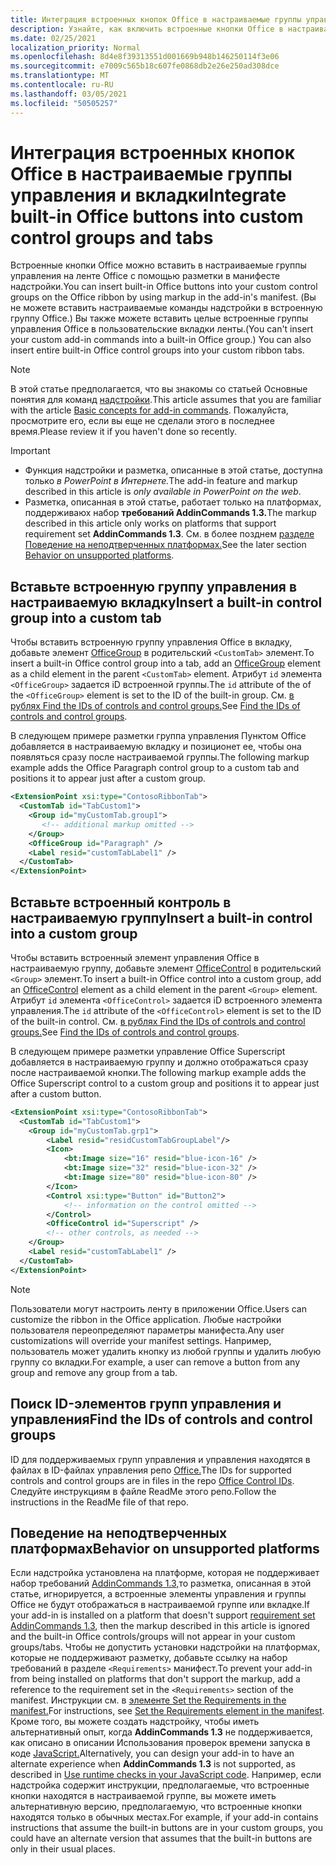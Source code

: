 ```yaml
---
title: Интеграция встроенных кнопок Office в настраиваемые группы управления и вкладки
description: Узнайте, как включить встроенные кнопки Office в настраиваемые группы команд и вкладки на ленте Office.
ms.date: 02/25/2021
localization_priority: Normal
ms.openlocfilehash: 8d4e8f39313551d001669b948b146250114f3e06
ms.sourcegitcommit: e7009c565b18c607fe0868db2e26e250ad308dce
ms.translationtype: MT
ms.contentlocale: ru-RU
ms.lasthandoff: 03/05/2021
ms.locfileid: "50505257"
---
```

# <a name="integrate-built-in-office-buttons-into-custom-control-groups-and-tabs"></a><span data-ttu-id="f38fd-103">Интеграция встроенных кнопок Office в настраиваемые группы управления и вкладки</span><span class="sxs-lookup"><span data-stu-id="f38fd-103">Integrate built-in Office buttons into custom control groups and tabs</span></span>

<span data-ttu-id="f38fd-104">Встроенные кнопки Office можно вставить в настраиваемые группы управления на ленте Office с помощью разметки в манифесте надстройки.</span><span class="sxs-lookup"><span data-stu-id="f38fd-104">You can insert built-in Office buttons into your custom control groups on the Office ribbon by using markup in the add-in's manifest.</span></span> <span data-ttu-id="f38fd-105">(Вы не можете вставить настраиваемые команды надстройки в встроенную группу Office.) Вы также можете вставить целые встроенные группы управления Office в пользовательские вкладки ленты.</span><span class="sxs-lookup"><span data-stu-id="f38fd-105">(You can't insert your custom add-in commands into a built-in Office group.) You can also insert entire built-in Office control groups into your custom ribbon tabs.</span></span>

> [!NOTE]
> <span data-ttu-id="f38fd-106">В этой статье предполагается, что вы знакомы со статьей Основные понятия для команд [надстройки](add-in-commands.md).</span><span class="sxs-lookup"><span data-stu-id="f38fd-106">This article assumes that you are familiar with the article [Basic concepts for add-in commands](add-in-commands.md).</span></span> <span data-ttu-id="f38fd-107">Пожалуйста, просмотрите его, если вы еще не сделали этого в последнее время.</span><span class="sxs-lookup"><span data-stu-id="f38fd-107">Please review it if you haven't done so recently.</span></span>

> [!IMPORTANT]
>
> - <span data-ttu-id="f38fd-108">Функция надстройки и разметка, описанные в этой статье, доступна только *в PowerPoint в Интернете.*</span><span class="sxs-lookup"><span data-stu-id="f38fd-108">The add-in feature and markup described in this article is *only available in PowerPoint on the web*.</span></span>
> - <span data-ttu-id="f38fd-109">Разметка, описанная в этой статье, работает только на платформах, поддерживаюх набор **требований AddinCommands 1.3.**</span><span class="sxs-lookup"><span data-stu-id="f38fd-109">The markup described in this article only works on platforms that support requirement set **AddinCommands 1.3**.</span></span> <span data-ttu-id="f38fd-110">См. в более позднем [разделе Поведение на неподтверченных платформах.](#behavior-on-unsupported-platforms)</span><span class="sxs-lookup"><span data-stu-id="f38fd-110">See the later section [Behavior on unsupported platforms](#behavior-on-unsupported-platforms).</span></span>

## <a name="insert-a-built-in-control-group-into-a-custom-tab"></a><span data-ttu-id="f38fd-111">Вставьте встроенную группу управления в настраиваемую вкладку</span><span class="sxs-lookup"><span data-stu-id="f38fd-111">Insert a built-in control group into a custom tab</span></span>

<span data-ttu-id="f38fd-112">Чтобы вставить встроенную группу управления Office в вкладку, добавьте элемент [OfficeGroup](../reference/manifest/customtab.md#officegroup) в родительский `<CustomTab>` элемент.</span><span class="sxs-lookup"><span data-stu-id="f38fd-112">To insert a built-in Office control group into a tab, add an [OfficeGroup](../reference/manifest/customtab.md#officegroup) element as a child element in the parent `<CustomTab>` element.</span></span> <span data-ttu-id="f38fd-113">Атрибут `id` элемента `<OfficeGroup>` задается iD встроенной группы.</span><span class="sxs-lookup"><span data-stu-id="f38fd-113">The `id` attribute of the of the `<OfficeGroup>` element is set to the ID of the built-in group.</span></span> <span data-ttu-id="f38fd-114">См. [в рублях Find the IDs of controls and control groups.](#find-the-ids-of-controls-and-control-groups)</span><span class="sxs-lookup"><span data-stu-id="f38fd-114">See [Find the IDs of controls and control groups](#find-the-ids-of-controls-and-control-groups).</span></span>

<span data-ttu-id="f38fd-115">В следующем примере разметки группа управления Пунктом Office добавляется в настраиваемую вкладку и позиционет ее, чтобы она появляться сразу после настраиваемой группы.</span><span class="sxs-lookup"><span data-stu-id="f38fd-115">The following markup example adds the Office Paragraph control group to a custom tab and positions it to appear just after a custom group.</span></span>

```xml
<ExtensionPoint xsi:type="ContosoRibbonTab">
  <CustomTab id="TabCustom1">
    <Group id="myCustomTab.group1">
       <!-- additional markup omitted -->
    </Group>
    <OfficeGroup id="Paragraph" />
    <Label resid="customTabLabel1" />
  </CustomTab>
</ExtensionPoint>
```

## <a name="insert-a-built-in-control-into-a-custom-group"></a><span data-ttu-id="f38fd-116">Вставьте встроенный контроль в настраиваемую группу</span><span class="sxs-lookup"><span data-stu-id="f38fd-116">Insert a built-in control into a custom group</span></span>

<span data-ttu-id="f38fd-117">Чтобы вставить встроенный элемент управления Office в настраиваемую группу, добавьте элемент [OfficeControl](../reference/manifest/group.md#officecontrol) в родительский `<Group>` элемент.</span><span class="sxs-lookup"><span data-stu-id="f38fd-117">To insert a built-in Office control into a custom group, add an [OfficeControl](../reference/manifest/group.md#officecontrol) element as a child element in the parent `<Group>` element.</span></span> <span data-ttu-id="f38fd-118">Атрибут `id` элемента `<OfficeControl>` задается iD встроенного элемента управления.</span><span class="sxs-lookup"><span data-stu-id="f38fd-118">The `id` attribute of the `<OfficeControl>` element is set to the ID of the built-in control.</span></span> <span data-ttu-id="f38fd-119">См. [в рублях Find the IDs of controls and control groups.](#find-the-ids-of-controls-and-control-groups)</span><span class="sxs-lookup"><span data-stu-id="f38fd-119">See [Find the IDs of controls and control groups](#find-the-ids-of-controls-and-control-groups).</span></span>

<span data-ttu-id="f38fd-120">В следующем примере разметки управление Office Superscript добавляется в настраиваемую группу и должно отображаться сразу после настраиваемой кнопки.</span><span class="sxs-lookup"><span data-stu-id="f38fd-120">The following markup example adds the Office Superscript control to a custom group and positions it to appear just after a custom button.</span></span>

```xml
<ExtensionPoint xsi:type="ContosoRibbonTab">
  <CustomTab id="TabCustom1">
    <Group id="myCustomTab.grp1">
        <Label resid="residCustomTabGroupLabel"/>
        <Icon>
            <bt:Image size="16" resid="blue-icon-16" />
            <bt:Image size="32" resid="blue-icon-32" />
            <bt:Image size="80" resid="blue-icon-80" />
        </Icon>
        <Control xsi:type="Button" id="Button2">
            <!-- information on the control omitted -->
        </Control>
        <OfficeControl id="Superscript" />
        <!-- other controls, as needed -->
    </Group>
    <Label resid="customTabLabel1" />
  </CustomTab>
</ExtensionPoint>
```

> [!NOTE]
> <span data-ttu-id="f38fd-121">Пользователи могут настроить ленту в приложении Office.</span><span class="sxs-lookup"><span data-stu-id="f38fd-121">Users can customize the ribbon in the Office application.</span></span> <span data-ttu-id="f38fd-122">Любые настройки пользователя переопределяют параметры манифеста.</span><span class="sxs-lookup"><span data-stu-id="f38fd-122">Any user customizations will override your manifest settings.</span></span> <span data-ttu-id="f38fd-123">Например, пользователь может удалить кнопку из любой группы и удалить любую группу со вкладки.</span><span class="sxs-lookup"><span data-stu-id="f38fd-123">For example, a user can remove a button from any group and remove any group from a tab.</span></span>

## <a name="find-the-ids-of-controls-and-control-groups"></a><span data-ttu-id="f38fd-124">Поиск ID-элементов групп управления и управления</span><span class="sxs-lookup"><span data-stu-id="f38fd-124">Find the IDs of controls and control groups</span></span>

<span data-ttu-id="f38fd-125">ID для поддерживаемых групп управления и управления находятся в файлах в ID-файлах управления репо [Office.](https://github.com/OfficeDev/office-control-ids)</span><span class="sxs-lookup"><span data-stu-id="f38fd-125">The IDs for supported controls and control groups are in files in the repo [Office Control IDs](https://github.com/OfficeDev/office-control-ids).</span></span> <span data-ttu-id="f38fd-126">Следуйте инструкциям в файле ReadMe этого репо.</span><span class="sxs-lookup"><span data-stu-id="f38fd-126">Follow the instructions in the ReadMe file of that repo.</span></span>

## <a name="behavior-on-unsupported-platforms"></a><span data-ttu-id="f38fd-127">Поведение на неподтверченных платформах</span><span class="sxs-lookup"><span data-stu-id="f38fd-127">Behavior on unsupported platforms</span></span>

<span data-ttu-id="f38fd-128">Если надстройка установлена на платформе, которая не поддерживает набор требований [AddinCommands 1.3,](../reference/requirement-sets/add-in-commands-requirement-sets.md)то разметка, описанная в этой статье, игнорируется, а встроенные элементы управления и группы Office не будут отображаться в настраиваемой группе или вкладке.</span><span class="sxs-lookup"><span data-stu-id="f38fd-128">If your add-in is installed on a platform that doesn't support [requirement set AddinCommands 1.3](../reference/requirement-sets/add-in-commands-requirement-sets.md), then the markup described in this article is ignored and the built-in Office controls/groups will not appear in your custom groups/tabs.</span></span> <span data-ttu-id="f38fd-129">Чтобы не допустить установки надстройки на платформах, которые не поддерживают разметку, добавьте ссылку на набор требований в разделе `<Requirements>` манифест.</span><span class="sxs-lookup"><span data-stu-id="f38fd-129">To prevent your add-in from being installed on platforms that don't support the markup, add a reference to the requirement set in the `<Requirements>` section of the manifest.</span></span> <span data-ttu-id="f38fd-130">Инструкции см. в [элементе Set the Requirements in the manifest.](../develop/specify-office-hosts-and-api-requirements.md#set-the-requirements-element-in-the-manifest)</span><span class="sxs-lookup"><span data-stu-id="f38fd-130">For instructions, see [Set the Requirements element in the manifest](../develop/specify-office-hosts-and-api-requirements.md#set-the-requirements-element-in-the-manifest).</span></span> <span data-ttu-id="f38fd-131">Кроме того, вы можете создать надстройку, чтобы иметь альтернативный опыт, когда **AddinCommands 1.3** не поддерживается, как описано в описании Использования проверок времени запуска в коде [JavaScript.](../develop/specify-office-hosts-and-api-requirements.md#use-runtime-checks-in-your-javascript-code)</span><span class="sxs-lookup"><span data-stu-id="f38fd-131">Alternatively, you can design your add-in to have an alternate experience when **AddinCommands 1.3** is not supported, as described in [Use runtime checks in your JavaScript code](../develop/specify-office-hosts-and-api-requirements.md#use-runtime-checks-in-your-javascript-code).</span></span> <span data-ttu-id="f38fd-132">Например, если надстройка содержит инструкции, предполагаемые, что встроенные кнопки находятся в настраиваемой группе, вы можете иметь альтернативную версию, предполагаемую, что встроенные кнопки находятся только в обычных местах.</span><span class="sxs-lookup"><span data-stu-id="f38fd-132">For example, if your add-in contains instructions that assume the built-in buttons are in your custom groups, you could have an alternate version that assumes that the built-in buttons are only in their usual places.</span></span>
